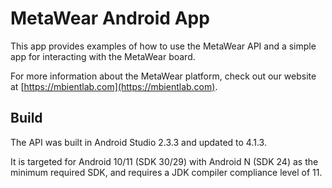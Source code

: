 # MetaWear Android App #

This app provides examples of how to use the MetaWear API and a simple app for interacting with the MetaWear board.  

For more information about the MetaWear platform, check out our website at [https://mbientlab.com](https://mbientlab.com).

## Build ##
The API was built in Android Studio 2.3.3 and updated to 4.1.3. 

It is targeted for Android 10/11 (SDK 30/29) with Android N (SDK 24) as the minimum required SDK, and requires a JDK compiler compliance level of 11.
